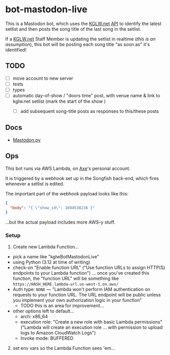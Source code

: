 # bot-mastodon-live

This is a Mastodon bot, which uses the [KGLW.net] [API](https://kglw.net/api/docs.php) to identify the latest setlist and then posts the song title of the last song in the setlist.

If a [KGLW.net] Staff Member is updating the setlist in realtime (*this is an assumption*), this bot will be posting each song title "as soon as" it's identified!


## TODO

* [ ] move account to new server
* [ ] tests
* [ ] types
* [ ] automatic day-of-show / "doors time" post, with venue name & link to kglw.net setlist (mark the start of the show )
  * [ ] add subsequent song-title posts as responses to this/these posts


## Docs

* [Mastodon.py](https://mastodonpy.readthedocs.io/en/stable/index.html)


## Ops

This bot runs via AWS Lambda, on [Axe](https://forum.kglw.net/u/supremeaxendancy/summary)'s personal account.

It is triggered by a webhook set up in the Songfish back-end, which fires whenever a setlist is edited.

The important part of the webhook payload looks like this:

```json
{
  "body": "{ \"show_id\": 1694538236 }"
}
```

...but the actual payload includes more AWS-y stuff.


### Setup

1. Create new Lambda Function...
  * pick a name like "kglwBotMastodonLive"
  * using Python (3.12 at time of writing)
  * check-on "Enable function URL" ("Use function URLs to assign HTTP(S) endpoints to your Lambda function") ... once you've created this function, the "function URL" will be something like `https://HASH_HERE.lambda-url.us-west-1.on.aws/`
  * Auth type: `NONE` — "Lambda won't perform IAM authentication on requests to your function URL. The URL endpoint will be public unless you implement your own authorization logic in your function"
    * TODO this is an area for improvement...
  * other options left to default…
    * arch: x86_64
    * execution role: "Create a new role with basic Lambda permissions" ("Lambda will create an execution role … with permission to upload logs to Amazon CloudWatch Logs")
    * Invoke mode: BUFFERED
2. set env vars so the Lambda Function sees 'em...

[KGLW.net]: https://kglw.net
